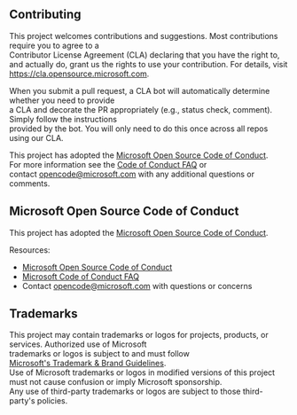 
## Contributing	

This project welcomes contributions and suggestions.  Most contributions require you to agree to a	
Contributor License Agreement (CLA) declaring that you have the right to, and actually do, grant us	
the rights to use your contribution. For details, visit https://cla.opensource.microsoft.com.	

When you submit a pull request, a CLA bot will automatically determine whether you need to provide	
a CLA and decorate the PR appropriately (e.g., status check, comment). Simply follow the instructions	
provided by the bot. You will only need to do this once across all repos using our CLA.	

This project has adopted the [Microsoft Open Source Code of Conduct](https://opensource.microsoft.com/codeofconduct/).	
For more information see the [Code of Conduct FAQ](https://opensource.microsoft.com/codeofconduct/faq/) or	
contact [opencode@microsoft.com](mailto:opencode@microsoft.com) with any additional questions or comments.	

## Microsoft Open Source Code of Conduct

This project has adopted the [Microsoft Open Source Code of Conduct](https://opensource.microsoft.com/codeofconduct/).

Resources:

- [Microsoft Open Source Code of Conduct](https://opensource.microsoft.com/codeofconduct/)
- [Microsoft Code of Conduct FAQ](https://opensource.microsoft.com/codeofconduct/faq/)
- Contact [opencode@microsoft.com](mailto:opencode@microsoft.com) with questions or concerns

## Trademarks	

This project may contain trademarks or logos for projects, products, or services. Authorized use of Microsoft 	
trademarks or logos is subject to and must follow 	
[Microsoft's Trademark & Brand Guidelines](https://www.microsoft.com/en-us/legal/intellectualproperty/trademarks/usage/general).	
Use of Microsoft trademarks or logos in modified versions of this project must not cause confusion or imply Microsoft sponsorship.	
Any use of third-party trademarks or logos are subject to those third-party's policies.

